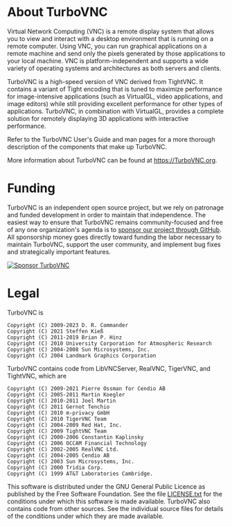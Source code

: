 About TurboVNC
==============

Virtual Network Computing (VNC) is a remote display system that allows you to
view and interact with a desktop environment that is running on a remote
computer.  Using VNC, you can run graphical applications on a remote machine
and send only the pixels generated by those applications to your local machine.
VNC is platform-independent and supports a wide variety of operating systems
and architectures as both servers and clients.

TurboVNC is a high-speed version of VNC derived from TightVNC.  It contains
a variant of Tight encoding that is tuned to maximize performance for
image-intensive applications (such as VirtualGL, video applications, and image
editors) while still providing excellent performance for other types of
applications.  TurboVNC, in combination with VirtualGL, provides a complete
solution for remotely displaying 3D applications with interactive performance.

Refer to the TurboVNC User's Guide and man pages for a more thorough
description of the components that make up TurboVNC.

More information about TurboVNC can be found at <https://TurboVNC.org>.


Funding
=======

TurboVNC is an independent open source project, but we rely on patronage and
funded development in order to maintain that independence.  The easiest way to
ensure that TurboVNC remains community-focused and free of any one
organization's agenda is to
[sponsor our project through GitHub](https://github.com/sponsors/TurboVNC).
All sponsorship money goes directly toward funding the labor necessary to
maintain TurboVNC, support the user community, and implement bug fixes and
strategically important features.

[![Sponsor TurboVNC](https://img.shields.io/github/sponsors/TurboVNC?label=Sponsor&logo=GitHub)](https://github.com/sponsors/TurboVNC)


Legal
=====

TurboVNC is

    Copyright (C) 2009-2023 D. R. Commander
    Copyright (C) 2021 Steffen Kieß
    Copyright (C) 2011-2019 Brian P. Hinz
    Copyright (C) 2010 University Corporation for Atmospheric Research
    Copyright (C) 2004-2008 Sun Microsystems, Inc.
    Copyright (C) 2004 Landmark Graphics Corporation

TurboVNC contains code from LibVNCServer, RealVNC, TigerVNC, and TightVNC,
which are

    Copyright (C) 2009-2021 Pierre Ossman for Cendio AB
    Copyright (C) 2005-2011 Martin Koegler
    Copyright (C) 2010-2011 Joel Martin
    Copyright (C) 2011 Gernot Tenchio
    Copyright (C) 2010 m-privacy GmbH
    Copyright (C) 2010 TigerVNC Team
    Copyright (C) 2004-2009 Red Hat, Inc.
    Copyright (C) 2009 TightVNC Team
    Copyright (C) 2000-2006 Constantin Kaplinsky
    Copyright (C) 2006 OCCAM Financial Technology
    Copyright (C) 2002-2005 RealVNC Ltd.
    Copyright (C) 2004-2005 Cendio AB
    Copyright (C) 2003 Sun Microsystems, Inc.
    Copyright (C) 2000 Tridia Corp.
    Copyright (C) 1999 AT&T Laboratories Cambridge.

This software is distributed under the GNU General Public Licence as published
by the Free Software Foundation.  See the file [LICENSE.txt](LICENSE.txt) for
the conditions under which this software is made available.  TurboVNC also
contains code from other sources.  See the individual source files for details
of the conditions under which they are made available.
